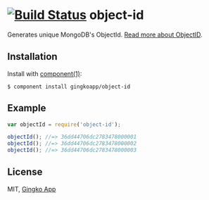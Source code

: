 # [![Build Status](https://secure.travis-ci.org/gingkoapp/object-id.png?branch=master)](https://travis-ci.org/gingkoapp/object-id) object-id

  Generates unique MongoDB's ObjectId.
  [Read more about ObjectID](http://docs.mongodb.org/manual/core/object-id/).

## Installation

  Install with [component(1)](http://component.io):

    $ component install gingkoapp/object-id

## Example

```js
var objectId = require('object-id');

objectId(); //=> 36dd44706dc2783478000001
objectId(); //=> 36dd44706dc2783478000002
objectId(); //=> 36dd44706dc2783478000003
```

## License

  MIT, [Gingko App](https://gingkoapp.com)
